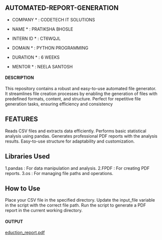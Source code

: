 ## AUTOMATED-REPORT-GENERATION

* COMPANY * : CODETECH IT SOLUTIONS

* NAME * : PRATIKSHA BHOSLE

* INTERN ID * : CT6WQJL

* DOMAIN * : PYTHON PROGRAMMING

* DURATION * : 6 WEEKS

* MENTOR * : NEELA SANTOSH

#### DESCRIPTION ####
This repository contains a robust and easy-to-use automated file generator. It streamlines file creation processes by enabling the generation of files with predefined formats, content, and structure. Perfect for repetitive file generation tasks, ensuring efficiency and consistency

## FEATURES ##
Reads CSV files and extracts data efficiently.
Performs basic statistical analysis using pandas.
Generates professional PDF reports with the analysis results.
Easy-to-use structure for adaptability and customization.

## Libraries Used ##
1.pandas : For data manipulation and analysis.
2.FPDF : For creating PDF reports.
3.os : For managing file paths and operations.

## How to Use ##
Place your CSV file in the specified directory.
Update the input_file variable in the script with the correct file path.
Run the script to generate a PDF report in the current working directory.

#### OUTPUT ####

[eduction_report.pdf](https://github.com/user-attachments/files/19064366/eduction_report.pdf)

